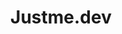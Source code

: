---
layout: home
title: Justme.dev
description: Justme.dev - Developer blog by Jonny van der Hoeven. Just me, making it.
image: /images/logo.webp

hero:
  name: "Justme.dev"
  text: "Developer Blog"
  tagline: Just make it!
  image:
    src: /images/ava.webp
    alt: Justme.dev
  actions:
    - theme: brand
      text: Projects
      link: /projects
    - theme: alt
      text: Blog
      link: /blog

features:
  - title: <a href="/projects/workshop">Kubernetes Git-Ops Workshop</a>
    details: <a href="/projects/workshop">This Workshop will help create your own Kubernetes cluster using K3S while using ArgoCD to deploy 
             your first application from a Git-Ops perspective.</a>
  - title: <a href="/projects/cvti">Camera & Lighting Interface</a>
    details: <a href="/projects/cvti"">This software is designed to control camera and
             lighting systems. The software is written in Visual Basic .NET and is designed to run on a Windows operating systems.</a>
  - title: <a href="/posts/logseq">Justme.dev</a>
    details: <a href="/projects/justme">This site's source code is available on GitHub. VitePress is specifically designed
             for documentation websites. It is built on top of Vue, a modern build tool for frontend development.</a>
---